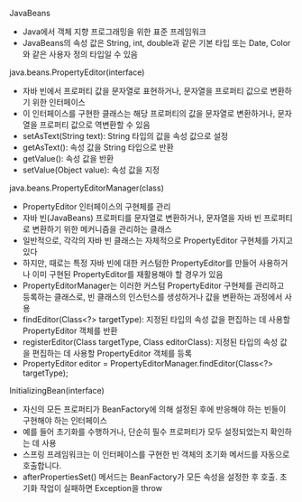 JavaBeans
- Java에서 객체 지향 프로그래밍을 위한 표준 프레임워크
- JavaBeans의 속성 값은 String, int, double과 같은 기본 타입 또는 Date, Color와 같은 사용자 정의 타입일 수 있음

java.beans.PropertyEditor(interface)
- 자바 빈에서 프로퍼티 값을 문자열로 표현하거나, 문자열을 프로퍼티 값으로 변환하기 위한 인터페이스
- 이 인터페이스를 구현한 클래스는 해당 프로퍼티의 값을 문자열로 변환하거나, 문자열을 프로퍼티 값으로 역변환할 수 있음
- setAsText(String text): String 타입의 값을 속성 값으로 설정
- getAsText(): 속성 값을 String 타입으로 반환
- getValue(): 속성 값을 반환
- setValue(Object value): 속성 값을 지정

java.beans.PropertyEditorManager(class)
- PropertyEditor 인터페이스의 구현체를 관리
- 자바 빈(JavaBeans) 프로퍼티를 문자열로 변환하거나, 문자열을 자바 빈 프로퍼티로 변환하기 위한 메커니즘을 관리하는 클래스
- 일반적으로, 각각의 자바 빈 클래스는 자체적으로 PropertyEditor 구현체를 가지고 있다
- 하지만, 때로는 특정 자바 빈에 대한 커스텀한 PropertyEditor를 만들어 사용하거나 이미 구현된 PropertyEditor를 재활용해야 할 경우가 있음
- PropertyEditorManager는 이러한 커스텀 PropertyEditor 구현체를 관리하고 등록하는 클래스로, 빈 클래스의 인스턴스를 생성하거나 값을 변환하는 과정에서 사용
- findEditor(Class<?> targetType): 지정된 타입의 속성 값을 편집하는 데 사용할 PropertyEditor 객체를 반환
- registerEditor(Class<?> targetType, Class<?> editorClass): 지정된 타입의 속성 값을 편집하는 데 사용할 PropertyEditor 객체를 등록
- PropertyEditor editor = PropertyEditorManager.findEditor(Class<?> targetType);

InitializingBean(interface)
- 자신의 모든 프로퍼티가 BeanFactory에 의해 설정된 후에 반응해야 하는 빈들이 구현해야 하는 인터페이스
- 예를 들어 초기화를 수행하거나, 단순히 필수 프로퍼티가 모두 설정되었는지 확인하는 데 사용
- 스프링 프레임워크는 이 인터페이스를 구현한 빈 객체의 초기화 메서드를 자동으로 호출합니다.
- afterPropertiesSet() 메서드는 BeanFactory가 모든 속성을 설정한 후 호출. 초기화 작업이 실패하면 Exception을 throw

